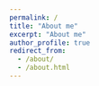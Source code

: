 ```yaml
---
permalink: /
title: "About me"
excerpt: "About me"
author_profile: true
redirect_from: 
  - /about/
  - /about.html
---
```

<div style="width:10px;height:10px;">
<script type="text/javascript" id="clustrmaps" src="//clustrmaps.com/map_v2.js?d=Nar2o-tClyiohog5-BXDir3y-7gQDfDfTTJxR8S9WdI&cl=ffffff&w=a"></script>
</div>
